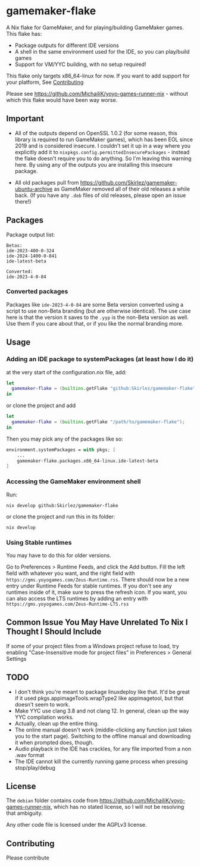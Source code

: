 # gamemaker-flake
A Nix flake for GameMaker, and for playing/building GameMaker games.
This flake has:
- Package outputs for different IDE versions
- A shell in the same environment used for the IDE, so you can play/build games
- Support for VM/YYC building, with no setup required!

This flake only targets x86_64-linux for now. If you want to add support for your platform, See 
[Contributing](#contributing)

Please see https://github.com/MichailiK/yoyo-games-runner-nix - without which this flake would have been way worse.

## Important
- All of the outputs depend on OpenSSL 1.0.2 (for some reason, this library is required to run GameMaker games), which has been EOL since 2019 and is considered insecure.
I couldn't set it up in a way where you explicitly add it to `nixpkgs.config.permittedInsecurePackages` - instead the flake doesn't require you to do anything.
So I'm leaving this warning here. By using any of the outputs you are installing this insecure package.

- All old packages pull from https://github.com/Skirlez/gamemaker-ubuntu-archive as GameMaker removed all of their old releases a while back.
(If you have any `.deb` files of old releases, please open an issue there!)
## Packages
Package output list:
```
Betas:
ide-2023-400-0-324
ide-2024-1400-0-841
ide-latest-beta

Converted:
ide-2023-4-0-84
```
### Converted packages
Packages like `ide-2023-4-0-84` are some Beta version converted using a script to use non-Beta branding (but are otherwise identical).
The use case here is that the version it saves to the `.yyp` is the non-Beta version as well. Use them if you care about that, or if you like the normal branding more.

## Usage
### Adding an IDE package to systemPackages (at least how I do it)
at the very start of the configuration.nix file, add:
```nix
let
  gamemaker-flake = (builtins.getFlake "github:Skirlez/gamemaker-flake");
in
```
or clone the project and add
```nix
let
  gamemaker-flake = (builtins.getFlake "/path/to/gamemaker-flake");
in
```
Then you may pick any of the packages like so:
```nix
environment.systemPackages = with pkgs; [
	...
	gamemaker-flake.packages.x86_64-linux.ide-latest-beta
]
```
### Accessing the GameMaker environment shell
Run:
```
nix develop github:Skirlez/gamemaker-flake
```
or clone the project and run this in its folder:
```
nix develop
```

### Using Stable runtimes
You may have to do this for older versions.

Go to Preferences > Runtime Feeds, and click the Add button.
Fill the left field with whatever you want, and the right field with `https://gms.yoyogames.com/Zeus-Runtime.rss`.
There should now be a new entry under Runtime Feeds for stable runtimes. If you don't see any runtimes inside of it, make sure to press the refresh icon.
If you want, you can also access the LTS runtimes by adding an entry with `https://gms.yoyogames.com/Zeus-Runtime-LTS.rss`

## Common Issue You May Have Unrelated To Nix I Thought I Should Include
If some of your project files from a Windows project refuse to load, try enabling "Case-Insensitive mode for project files" in Preferences > General Settings

## TODO
- I don't think you're meant to package linuxdeploy like that. It'd be great if it used pkgs.appimageTools.wrapType2 like appimagetool, but that doesn't seem to work.
- Make YYC use clang 3.8 and not clang 12. In general, clean up the way YYC compilation works.
- Actually, clean up the entire thing. 
- The online manual doesn't work (middle-clicking any function just takes you to the start page). Switching to the offline manual and downloading it when prompted does, though.
- Audio playback in the IDE has crackles, for any file imported from a non .wav format
- The IDE cannot kill the currently running game process when pressing stop/play/debug

## License
The `debian` folder contains code from https://github.com/MichailiK/yoyo-games-runner-nix, which has no stated license, so
I will not be resolving that ambiguity.

Any other code file is licensed under the AGPLv3 license.

## Contributing
Please contribute